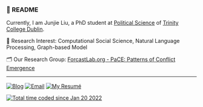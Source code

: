 ### 🫡 README

Currently, I am Junjie Liu, a PhD student at [Political Science](https://www.tcd.ie/Political_Science/) of [Trinity College Dublin](https://www.tcd.ie). 

🔭 Research Interest: Computational Social Science, Natural Language Processing, Graph-based Model

🗂️ Our Research Group: [ForcastLab.org - PaCE: Patterns of Conflict Emergence](https://www.forecastlab.org)

<hr>

<a href="https://blog.cklau.cc" target="_blank"><img align="center" alt="Blog" src="https://img.shields.io/badge/My%20Blog: 特倫蘇的日與夜-E97451"/></a>
<a href="mailto:" target="_blank"><img align="center" alt="Email" src="https://img.shields.io/badge/Mail Email: me [AT] cklau.cc-51C6E9"/></a>
<a href="https://terencelau-my.sharepoint.com/:b:/g/personal/terencelau_terencelau_onmicrosoft_com/ESH1R1joUSxOghfIGc1r9-UBL36zElJeNgYwazTSi7LNog?e=Ecmvdy" target="_blank"><img align="center" alt="My Resumé" src="https://img.shields.io/badge/My%20Resumé PDF -C6E951"/></a>

<a href="https://wakatime.com/@25d03452-69b8-44af-8139-b294d1d17263"><img src="https://wakatime.com/badge/user/25d03452-69b8-44af-8139-b294d1d17263.svg" alt="Total time coded since Jan 20 2022" /></a>

<!-- [![Anurag's github stats](https://github-readme-stats.vercel.app/api?username=TerenceLiu98)](https://github.com/anuraghazra/github-readme-stats) -->
